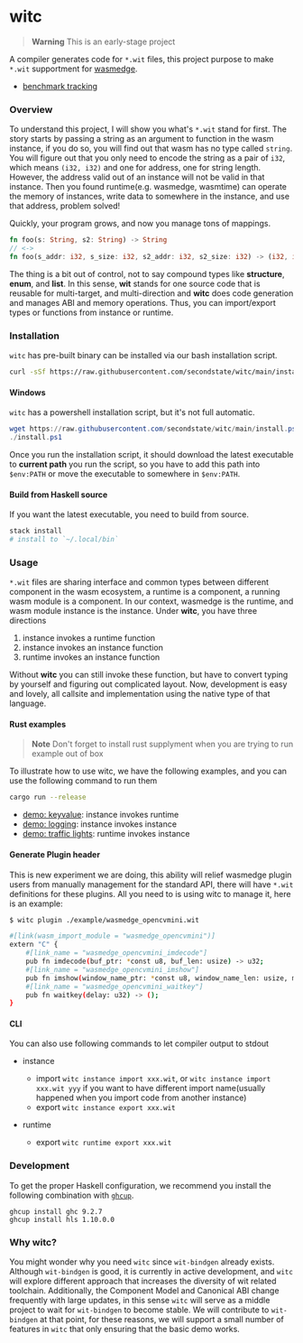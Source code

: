 # witc

> **Warning**
> This is an early-stage project

A compiler generates code for `*.wit` files, this project purpose to make `*.wit` supportment for [wasmedge](https://github.com/WasmEdge/WasmEdge).

- [benchmark tracking](https://second-state.github.io/witc/dev/bench/index.html)

### Overview

To understand this project, I will show you what's `*.wit` stand for first. The story starts by passing a string as an argument to function in the wasm instance, if you do so, you will find out that wasm has no type called `string`. You will figure out that you only need to encode the string as a pair of `i32`, which means `(i32, i32)` and one for address, one for string length. However, the address valid out of an instance will not be valid in that instance. Then you found runtime(e.g. wasmedge, wasmtime) can operate the memory of instances, write data to somewhere in the instance, and use that address, problem solved!

Quickly, your program grows, and now you manage tons of mappings.

```rust
fn foo(s: String, s2: String) -> String
// <->
fn foo(s_addr: i32, s_size: i32, s2_addr: i32, s2_size: i32) -> (i32, i32)
```

The thing is a bit out of control, not to say compound types like **structure**, **enum**, and **list**. In this sense, **wit** stands for one source code that is reusable for multi-target, and multi-direction and **witc** does code generation and manages ABI and memory operations. Thus, you can import/export types or functions from instance or runtime.

### Installation

`witc` has pre-built binary can be installed via our bash installation script.

```sh
curl -sSf https://raw.githubusercontent.com/secondstate/witc/main/install.sh | bash
```

#### Windows

`witc` has a powershell installation script, but it's not full automatic.

```powershell
wget https://raw.githubusercontent.com/secondstate/witc/main/install.ps1
./install.ps1
```

Once you run the installation script, it should download the latest executable to **current path** you run the script, so you have to add this path into `$env:PATH` or move the executable to somewhere in `$env:PATH`.

#### Build from Haskell source

If you want the latest executable, you need to build from source.

```sh
stack install
# install to `~/.local/bin`
```

### Usage

`*.wit` files are sharing interface and common types between different component in the wasm ecosystem, a runtime is a component, a running wasm module is a component. In our context, wasmedge is the runtime, and wasm module instance is the instance. Under **witc**, you have three directions

1. instance invokes a runtime function
2. instance invokes an instance function
3. runtime invokes an instance function

Without **witc** you can still invoke these function, but have to convert typing by yourself and figuring out complicated layout. Now, development is easy and lovely, all callsite and implementation using the native type of that language.

#### Rust examples

> **Note** Don't forget to install rust supplyment when you are trying to run example out of box

To illustrate how to use witc, we have the following examples, and you can use the following command to run them

```sh
cargo run --release
```

- [demo: keyvalue](./example/keyvalue-demo/): instance invokes runtime
- [demo: logging](./example/logging-demo/): instance invokes instance
- [demo: traffic lights](./example/traffic-lights/): runtime invokes instance

#### Generate Plugin header

This is new experiment we are doing, this ability will relief wasmedge plugin users from manually management for the standard API, there will have `*.wit` definitions for these plugins. All you need to is using witc to manage it, here is an example:

```sh
$ witc plugin ./example/wasmedge_opencvmini.wit

#[link(wasm_import_module = "wasmedge_opencvmini")]
extern "C" {
    #[link_name = "wasmedge_opencvmini_imdecode"]
    pub fn imdecode(buf_ptr: *const u8, buf_len: usize) -> u32;
    #[link_name = "wasmedge_opencvmini_imshow"]
    pub fn imshow(window_name_ptr: *const u8, window_name_len: usize, mat_key: u32) -> ();
    #[link_name = "wasmedge_opencvmini_waitkey"]
    pub fn waitkey(delay: u32) -> ();
}
```

#### CLI

You can also use following commands to let compiler output to stdout

- instance

  - import `witc instance import xxx.wit`, or `witc instance import xxx.wit yyy` if you want to have different import name(usually happened when you import code from another instance)
  - export `witc instance export xxx.wit`

- runtime

  - export `witc runtime export xxx.wit`

### Development

To get the proper Haskell configuration, we recommend you install the following combination with [`ghcup`](https://www.haskell.org/ghcup/).

```shell
ghcup install ghc 9.2.7
ghcup install hls 1.10.0.0
```

### Why witc?

You might wonder why you need `witc` since `wit-bindgen` already exists. Although `wit-bindgen` is good, it is currently in active development, and `witc` will explore different approach that increases the diversity of wit related toolchain. Additionally, the Component Model and Canonical ABI change frequently with large updates, in this sense `witc` will serve as a middle project to wait for `wit-bindgen` to become stable. We will contribute to `wit-bindgen` at that point, for these reasons, we will support a small number of features in `witc` that only ensuring that the basic demo works.
